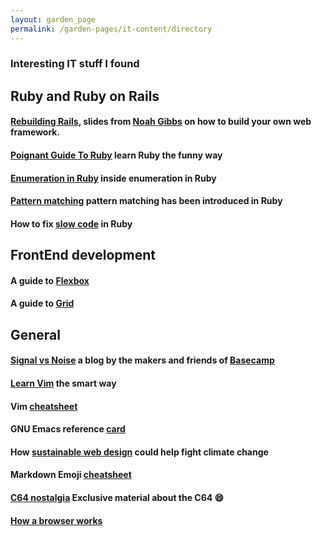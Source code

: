 ```yaml
---
layout: garden_page
permalink: /garden-pages/it-content/directory
---
```


### Interesting IT stuff I found

## Ruby and Ruby on Rails

#### [Rebuilding Rails](https://speakerdeck.com/noahgibbs/build-your-own-framework-to-understand-rails-magic), slides from [Noah Gibbs](https://twitter.com/codefolio) on how to build your own web framework.

#### [Poignant Guide To Ruby](https://poignant.guide/book/chapter-1.html) learn Ruby the funny way

#### [Enumeration in Ruby](https://blog.appsignal.com/2019/05/28/ruby-magic-enumeration.html?utm_source=boostedblogpost&utm_medium=twitter&utm_campaign=2020-05-13-ICYMI-inside-enumeration) inside enumeration in Ruby

#### [Pattern matching](https://blog.saeloun.com/2020/08/17/find-pattern-in-pattern-matching.htm#l) pattern matching has been introduced in Ruby

#### How to fix [slow code](https://engineering.shopify.com/blogs/engineering/how-fix-slow-code-ruby) in Ruby

## FrontEnd development

#### A guide to [Flexbox](https://css-tricks.com/snippets/css/a-guide-to-flexbox/)
#### A guide to [Grid](https://css-tricks.com/snippets/css/complete-guide-grid/)

## General

#### [Signal vs Noise](https://m.signalvnoise.com) a blog by the makers and friends of [Basecamp](https://basecamp.com)
#### [Learn Vim](https://github.com/iggredible/Learn-Vim) the smart way
#### Vim [cheatsheet](https://vim.rtorr.com)
#### GNU Emacs reference [card](https://www.gnu.org/software/emacs/refcards/pdf/refcard.pdf)
#### How [sustainable web design](https://www.wired.com/story/sustainable-software-design-climate-change/) could help fight climate change
#### Markdown Emoji [cheatsheet](https://github.com/StuartDaniells/Markdown_Emoji-s_List)
#### [C64 nostalgia](https://www.c64.com) Exclusive material about the C64 :smile:
#### [How a browser works](https://www.html5rocks.com/en/tutorials/internals/howbrowserswork/#The_browsers_we_will_talk_about)
